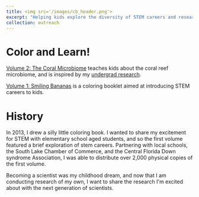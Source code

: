 ```yaml
---
title: <img src='/images/cb_header.png'>
excerpt: "Helping kids explore the diversity of STEM careers and research."
collection: outreach
---
```

# Color and Learn!
[Volume 2: The Coral Microbiome](/files/cb_coralmicrobiome.pdf) teaches kids about the coral reef microbiome, and is inspired by my [undergrad research](http://www.sciencemaya.com/portfolio/2_coralmicrobiome/).

[Volume 1: Smiling Bananas](/files/SB_coloringbook.pdf) is a coloring booklet aimed at introducing STEM careers to kids.

# History
In 2013, I drew a silly little coloring book. I wanted to share my excitement for STEM with elementary school aged students, and so the first volume featured a brief exploration of stem careers. Partnering with local schools, the South Lake Chamber of Commerce, and the Central Florida Down syndrome Association, I was able to distribute over 2,000 physical copies of the first volume.

Becoming a scientist was my childhood dream, and now that I am conducting research of my own, I want to share the research I'm excited about with the next generation of scientists. 
